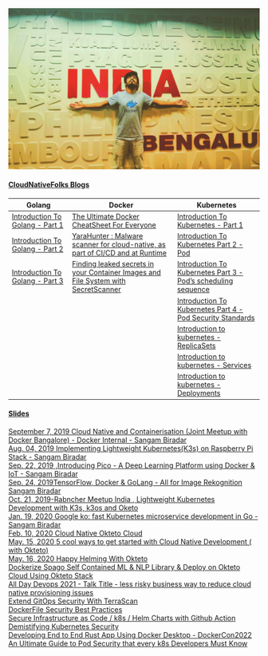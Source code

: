<img src="https://raw.githubusercontent.com/sangam14/sangam14/master/assets/github-profile.png">


#### [CloudNativeFolks Blogs](https://blog.cloudnativefolks.org)  
| Golang                                                                                             | Docker                                                                                                                                                                                                     | Kubernetes                                                                                                                                                    |
|----------------------------------------------------------------------------------------------------|------------------------------------------------------------------------------------------------------------------------------------------------------------------------------------------------------------|---------------------------------------------------------------------------------------------------------------------------------------------------------------|
| [Introduction To Golang - Part 1](https://blog.cloudnativefolks.org/introduction-to-golang-part-1) | [The Ultimate Docker CheatSheet For Everyone](https://blog.cloudnativefolks.org/the-ultimate-docker-cheatsheet-for-everyone)                                                                               | [Introduction To Kubernetes - Part 1](https://blog.cloudnativefolks.org/introduction-to-kubernetes-part-1)                                                    |
| [Introduction To Golang - Part 2](https://blog.cloudnativefolks.org/introduction-to-golang-part-2) | [YaraHunter : Malware scanner for cloud-native, as part of CI/CD and at Runtime](https://blog.cloudnativefolks.org/yarahunter-malware-scanner-for-cloud-native-as-part-of-cicd-and-at-runtime)             | [Introduction To Kubernetes Part 2 - Pod](https://blog.cloudnativefolks.org/introduction-to-kubernetes-part-2-pod)                                            |
| [Introduction To Golang - Part 3](https://blog.cloudnativefolks.org/introduction-to-golang-part-3) | [Finding leaked secrets in your Container Images and File System with SecretScanner](https://blog.cloudnativefolks.org/finding-leaked-secrets-in-your-container-images-and-file-system-with-secretscanner) | [Introduction To Kubernetes Part 3 - Pod’s scheduling sequence](https://blog.cloudnativefolks.org/introduction-to-kubernetes-part-3-pods-scheduling-sequence) |
|                                                                                                    |                                                                                                                                                                                                            | [Introduction To Kubernetes Part 4 - Pod Security Standards](https://blog.cloudnativefolks.org/introduction-to-kubernetes-part-4-pod-security-standards)      |
|                                                                                                    |                                                                                                                                                                                                            | [Introduction to kubernetes - ReplicaSets](https://blog.cloudnativefolks.org/introduction-to-kubernetes-replicasets)                                          |
|                                                                                                    |                                                                                                                                                                                                            | [Introduction to kubernetes - Services](https://blog.cloudnativefolks.org/introduction-to-kubernetes-services)                                                |
|                                                                                                    |                                                                                                                                                                                                            | [Introduction to kubernetes - Deployments](https://blog.cloudnativefolks.org/introduction-to-kubernetes-deployments )                                         |
#### [Slides](https://slides.com/sangambiradar)

[September 7, 2019 Cloud Native and Containerisation (Joint Meetup with Docker Bangalore) - Docker Internal - Sangam Biradar](https://www.slideshare.net/sangambiradar370/september-7-2019-cloud-native-and-containerisation-joint-meetup-with-docker-bangalore-docker-internal-sangam-biradar) <br>
[ Aug. 04, 2019 Implementing Lightweight Kubernetes(K3s) on Raspberry Pi Stack - Sangam Biradar](https://www.slideshare.net/sangambiradar370/implementing-lightweight-kubernetesk3s-on-raspberry-pi-stack-sangam-biradar)<br>
[Sep. 22, 2019 ,Introducing Pico - A Deep Learning Platform using Docker & IoT - Sangam Biradar
](https://www.slideshare.net/sangambiradar370/introducing-pico-a-deep-learning-platform-using-docker-iot-sangam-biradar)<br>
[Sep. 24, 2019TensorFlow, Docker & GoLang - All for Image Rekognition Sangam Biradar](https://www.slideshare.net/sangambiradar370/tensorflow-docker-golang-all-for-image-rekognition-sangam-biradarengineitops)<br>
[Oct. 21, 2019-Rabncher Meetup India , Lightweight Kubernetes Development with K3s, k3os and Oketo](https://www.slideshare.net/sangambiradar370/rabncher-meetup-india-lightweight-kubernetes-development-with-k3s-k3os-and-oketo) <br>
[Jan. 19, 2020 Google ko: fast Kubernetes microservice development in Go - Sangam Biradar](https://www.slideshare.net/sangambiradar370/google-ko-fast-kubernetes-microservice-development-in-go-sangam-biradar-engineitops)<br>
[Feb. 10, 2020 Cloud Native Okteto Cloud](https://www.slideshare.net/sangambiradar370/cloud-native-okteto-cloud) <br> 
[May. 15, 2020 5 cool ways to get started with Cloud Native Development ( with Okteto)](https://www.slideshare.net/sangambiradar370/5-cool-ways-to-get-started-with-cloud-native-development-with-okteto) <br> 
[May. 16, 2020 Happy Helming With Okteto](https://www.slideshare.net/sangambiradar370/happy-helming-with-okteto) <br>
[Dockerize Spago Self Contained ML & NLP Library & Deploy on Okteto Cloud Using Okteto Stack](https://www.linkedin.com/in/sangambiradar/details/featured/1612179458750/single-media-viewer/)<br>
[All Day Devops 2021 - Talk Title - less risky business way to reduce cloud native provisioning issues](https://slides.com/sangambiradar/addo-sangambiradar)<br>
[Extend GitOps Security With TerraScan](https://slides.com/sangambiradar/extend-gitops-security-with-terrascan)<br>
[DockerFile Security Best Practices ](https://slides.com/sangambiradar/dockerfile-best-practices/fullscreen)<br>
[Secure Infrastructure as Code / k8s / Helm Charts with Github Action](https://slides.com/sangambiradar/iac-terrascan-github-action)<br>
[Demistifying Kubernetes Security](https://slides.com/sangambiradar/demistifying-kubernetes-security/fullscreen)<br>
[Developing End to End Rust App Using Docker Desktop - DockerCon2022](https://slides.com/sangambiradar/dockercon2022)<br>
[An Ultimate Guide to Pod Security that every k8s Developers Must Know](https://slides.com/sangambiradar/pod-security)<br>

